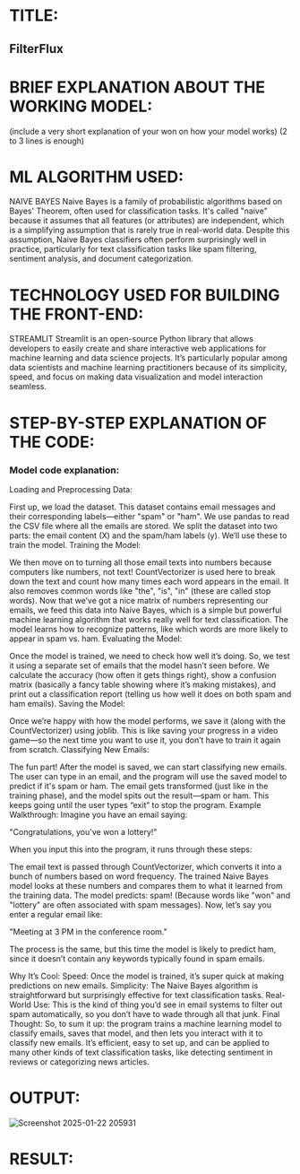 # TITLE:
## FilterFlux

# BRIEF EXPLANATION ABOUT THE WORKING MODEL:
(include a very short explanation of your won on how your model works)
(2 to 3 lines is enough)

# ML ALGORITHM USED:
NAIVE BAYES
Naive Bayes is a family of probabilistic algorithms based on Bayes' Theorem, often used for classification tasks. It's called "naive" because it assumes that all features (or attributes) are independent, which is a simplifying assumption that is rarely true in real-world data. Despite this assumption, Naive Bayes classifiers often perform surprisingly well in practice, particularly for text classification tasks like spam filtering, sentiment analysis, and document categorization.
# TECHNOLOGY USED FOR BUILDING THE FRONT-END:
STREAMLIT
Streamlit is an open-source Python library that allows developers to easily create and share interactive web applications for machine learning and data science projects. It’s particularly popular among data scientists and machine learning practitioners because of its simplicity, speed, and focus on making data visualization and model interaction seamless.

# STEP-BY-STEP EXPLANATION OF THE CODE:
### Model code explanation:
Loading and Preprocessing Data:

First up, we load the dataset. This dataset contains email messages and their corresponding labels—either "spam" or "ham".
We use pandas to read the CSV file where all the emails are stored.
We split the dataset into two parts: the email content (X) and the spam/ham labels (y). We’ll use these to train the model.
Training the Model:

We then move on to turning all those email texts into numbers because computers like numbers, not text!
CountVectorizer is used here to break down the text and count how many times each word appears in the email. It also removes common words like "the", "is", "in" (these are called stop words).
Now that we’ve got a nice matrix of numbers representing our emails, we feed this data into Naive Bayes, which is a simple but powerful machine learning algorithm that works really well for text classification.
The model learns how to recognize patterns, like which words are more likely to appear in spam vs. ham.
Evaluating the Model:

Once the model is trained, we need to check how well it’s doing. So, we test it using a separate set of emails that the model hasn’t seen before.
We calculate the accuracy (how often it gets things right), show a confusion matrix (basically a fancy table showing where it’s making mistakes), and print out a classification report (telling us how well it does on both spam and ham emails).
Saving the Model:

Once we’re happy with how the model performs, we save it (along with the CountVectorizer) using joblib. This is like saving your progress in a video game—so the next time you want to use it, you don’t have to train it again from scratch.
Classifying New Emails:

The fun part! After the model is saved, we can start classifying new emails.
The user can type in an email, and the program will use the saved model to predict if it's spam or ham.
The email gets transformed (just like in the training phase), and the model spits out the result—spam or ham.
This keeps going until the user types “exit” to stop the program.
Example Walkthrough:
Imagine you have an email saying:

"Congratulations, you've won a lottery!"

When you input this into the program, it runs through these steps:

The email text is passed through CountVectorizer, which converts it into a bunch of numbers based on word frequency.
The trained Naive Bayes model looks at these numbers and compares them to what it learned from the training data.
The model predicts: spam! (Because words like "won" and "lottery" are often associated with spam messages).
Now, let’s say you enter a regular email like:

"Meeting at 3 PM in the conference room."

The process is the same, but this time the model is likely to predict ham, since it doesn’t contain any keywords typically found in spam emails.

Why It’s Cool:
Speed: Once the model is trained, it’s super quick at making predictions on new emails.
Simplicity: The Naive Bayes algorithm is straightforward but surprisingly effective for text classification tasks.
Real-World Use: This is the kind of thing you’d see in email systems to filter out spam automatically, so you don’t have to wade through all that junk.
Final Thought:
So, to sum it up: the program trains a machine learning model to classify emails, saves that model, and then lets you interact with it to classify new emails. It’s efficient, easy to set up, and can be applied to many other kinds of text classification tasks, like detecting sentiment in reviews or categorizing news articles.

# OUTPUT:
![Screenshot 2025-01-22 205931](https://github.com/user-attachments/assets/26ace7e6-a99e-4c52-b4fb-5b58763c24ff)

# RESULT:
